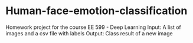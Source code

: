 # Human-face-emotion-classification
Homework project for the course EE 599 - Deep Learning
Input: A list of images and a csv file with labels
Output: Class result of a new image
